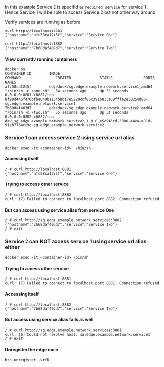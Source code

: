 
In this example Service 2 is specifid as `required service` for service 1 . Hence Service 1 will be able to access Service 2 but not other way around. 


Verify services are running as before
```
curl http://localhost:8881
{"hostname":"afc58ca12c5f","service":"Service One"}

curl http://localhost:8882
{"hostname":"7b68daf407d7","service":"Service Two"}
```
#### View currently running containers
```
docker ps
CONTAINER ID        IMAGE                                             COMMAND                CREATED             STATUS              PORTS                    NAMES
afc58ca12c5f        edgedock/sg.edge.example.network.service1_amd64   "/bin/sh -c /one.sh"   54 seconds ago      Up 52 seconds       0.0.0.0:8881->8881/tcp   8f98d445f470bfbe040b1114b8ba7e5229dcf86c3916833a08fffe2e30254d88-sg.edge.example.network.service1
7b68daf407d7        edgedock/sg.edge.example.network.service2_amd64   "/bin/sh -c /two.sh"   55 seconds ago      Up 54 seconds       0.0.0.0:8882->8882/tcp   dev_sg.edge.example.network.service2_1.0.0_e5d946cd-3880-44c4-a81d-91eb7764cc9c-sg.edge.example.network.service2
```

### Service 1 can access service 2 using service url alias
```
docker exec -it <container-id>  /bin/sh
````
#### Accessing itself
```
/ # curl http://localhost:8881
{"hostname":"afc58ca12c5f","service":"Service One"}
```
#### Trying to access other service
```
/ # curl http://localhost:8882
curl: (7) Failed to connect to localhost port 8882: Connection refused
```
#### But can access using service alias from service One
```
/ # curl http://sg.edge.example.network.service2:8882
{"hostname":"7b68daf407d7","service":"Service Two"}
/ # exit
```

### Service 2 can NOT access service 1 using service url alias either
```
docker exec -it <container-id> /bin/sh
```
#### Trying to access other service
```
/ # curl http://localhost:8881
curl: (7) Failed to connect to localhost port 8881: Connection refused
```
#### Accessing itself
```
/ # curl http://localhost:8882
{"hostname":"7b68daf407d7","service":"Service Two"}
```
#### But access using service alias fails as well
```
/ # curl http://sg.edge.example.network.service1:8881
curl: (6) Could not resolve host: sg.edge.example.network.service1
/ # exit
```

#### Unregister the edge node
```
hzn unregister -vrfD
```
